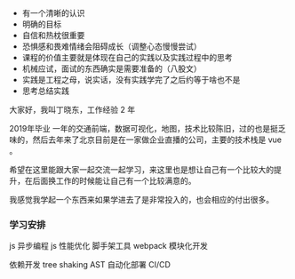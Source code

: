 - 有一个清晰的认识
- 明确的目标
- 自信和热枕很重要
- 恐惧感和畏难情绪会阻碍成长（调整心态慢慢尝试）
- 课程的价值主要就是体现在自己的实践以及实践过程中的思考
- 机械应试，面试的东西确实是需要准备的（八股文）
- 实践是工程之母，说实话，没有实践学完了之后约等于啥也不是
- 思考总结实践

大家好，我叫丁晓东，工作经验 2 年

2019年毕业 一年的交通前端，数据可视化，地图，技术比较陈旧，过的也是挺乏味的，然后去年来了北京目前是在一家做企业直播的公司，主要的技术栈是 vue 。

希望在这里能跟大家一起交流一起学习，来这里也是想让自己有一个比较大的提升，在后面换工作的时候能让自己有一个比较满意的。

我感觉我学起一个东西来如果学进去了是非常投入的，也会相应的付出很多。

### 学习安排

js 异步编程
js 性能优化
脚手架工具
webpack
模块化开发

依赖开发
tree shaking
AST
自动化部署 CI/CD
